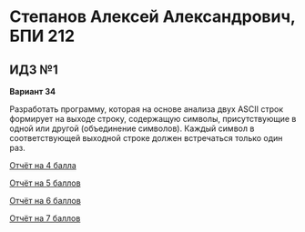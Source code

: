 # Степанов Алексей Александрович, БПИ 212
## ИДЗ №1

**Вариант 34**

Разработать программу, которая на основе анализа двух ASCII строк формирует на выходе строку,
содержащую символы, присутствующие в одной или другой (объединение символов).
Каждый символ в соответствующей выходной строке должен встречаться только один раз.

[Отчёт на 4 балла](4p/report.md)

[Отчёт на 5 баллов](5p/report.md)

[Отчёт на 6 баллов](6p/report.md)

[Отчёт на 7 баллов](7p/report.md)